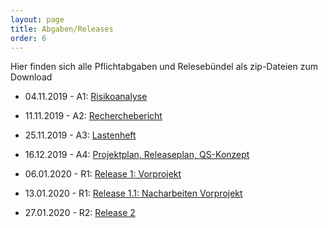```yaml
---
layout: page
title: Abgaben/Releases
order: 6
---
```

<!-- Abgaben/Releases-Page -->
Hier finden sich alle Pflichtabgaben und Relesebündel als zip-Dateien zum Download

* 04.11.2019 - A1: <a href="{{site.url}}{{ site.baseurl}}/public/Abgaben/A1_nw19a.zip" download>Risikoanalyse</a>

* 11.11.2019 - A2: <a href="{{site.url}}{{ site.baseurl}}/public/Abgaben/A2_nw19a.zip" download>Recherchebericht</a>

* 25.11.2019 - A3: <a href="{{site.url}}{{ site.baseurl}}/public/Abgaben/A3_nw19a.zip" download>Lastenheft</a>

* 16.12.2019 - A4: <a href="{{site.url}}{{ site.baseurl}}/public/Abgaben/A4_nw19a.zip" download>Projektplan, Releaseplan, QS-Konzept</a>

* 06.01.2020 - R1: <a href="{{site.url}}{{ site.baseurl}}/public/Abgaben/R1_nw19a.zip" download>Release 1: Vorprojekt</a>

* 13.01.2020 - R1: <a href="{{site.url}}{{ site.baseurl}}/public/Abgaben/R1.1_nw19a.zip" download>Release 1.1: Nacharbeiten Vorprojekt</a>

* 27.01.2020 - R2: <a href="{{site.url}}{{ site.baseurl}}/public/Abgaben/R2_nw19a.zip" download>Release 2</a>
